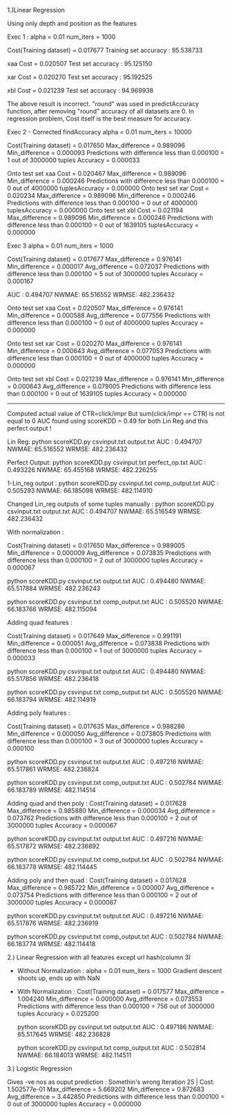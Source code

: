 1.)Linear Regression

Using only depth and position as the features

Exec 1 :
alpha = 0.01
num_iters = 1000

Cost(Training dataset) = 0.017677 
Training set accuracy : 95.538733

xaa
Cost = 0.020507 
Test set accuracy : 95.125150

xar
Cost = 0.020270 
Test set accuracy : 95.192525

xbl
Cost = 0.021239 
Test set accuracy : 94.969938 

The above result is incorrect. "round" was used in predictAccuracy function, after removing "round" accuracy of all datasets are 0. 
In regression problem, Cost itself is the best measure for accuracy.

Exec 2 - Corrected findAccuracy
alpha = 0.01
num_iters = 10000

Cost(Training dataset) = 0.017650 
Max_difference = 0.989096
Min_difference = 0.000093
Predictions with difference less than 0.000100 = 1 out of 3000000 tuples
Accuracy = 0.000033

Onto test set xaa
Cost = 0.020467 
Max_difference = 0.989096
Min_difference = 0.000246
Predictions with difference less than 0.000100 = 0
 out of 4000000 tuplesAccuracy = 0.000000
Onto test set xar
Cost = 0.020234 
Max_difference = 0.989096
Min_difference = 0.000246
Predictions with difference less than 0.000100 = 0
 out of 4000000 tuplesAccuracy = 0.000000
Onto test set xbl
Cost = 0.021194 
Max_difference = 0.989096
Min_difference = 0.000246
Predictions with difference less than 0.000100 = 0
 out of 1639105 tuplesAccuracy = 0.000000


Exec 3
alpha = 0.01
num_iters = 1000

Cost(Training dataset) = 0.017677 
Max_difference = 0.976141
Min_difference = 0.000017
Avg_difference = 0.072037
Predictions with difference less than 0.000100 = 5 out of 3000000 tuples
Accuracy = 0.000167

AUC  : 0.494707
NWMAE: 65.516552
WRMSE: 482.236432

Onto test set xaa
Cost = 0.020507 
Max_difference = 0.976141
Min_difference = 0.000588
Avg_difference = 0.077556
Predictions with difference less than 0.000100 = 0 out of 4000000 tuples
Accuracy = 0.000000

Onto test set xar
Cost = 0.020270 
Max_difference = 0.976141
Min_difference = 0.000643
Avg_difference = 0.077053
Predictions with difference less than 0.000100 = 0 out of 4000000 tuples
Accuracy = 0.000000

Onto test set xbl
Cost = 0.021239 
Max_difference = 0.976141
Min_difference = 0.000643
Avg_difference = 0.079005
Predictions with difference less than 0.000100 = 0 out of 1639105 tuples
Accuracy = 0.000000




***************************************************************************

Computed actual value of CTR=click/impr
But sum(click/impr == CTR) is not equal to 0
AUC found using scoreKDD = 0.49 for both Lin Reg and this perfect output !

Lin Reg:
python scoreKDD.py csvinput.txt output.txt 
AUC  : 0.494707
NWMAE: 65.516552
WRMSE: 482.236432

Perfect Output:
python scoreKDD.py csvinput.txt perfect_op.txt 
AUC  : 0.493226
NWMAE: 65.455168
WRMSE: 482.226255

1-Lin_reg output :
python scoreKDD.py csvinput.txt comp_output.txt 
AUC  : 0.505293
NWMAE: 66.185098
WRMSE: 482.114910

Changed Lin_reg outputs of some tuples manually :
python scoreKDD.py csvinput.txt output.txt 
AUC  : 0.494707
NWMAE: 65.516549
WRMSE: 482.236432

With normalization :

Cost(Training dataset) = 0.017650 
Max_difference = 0.989005
Min_difference = 0.000009
Avg_difference = 0.073835
Predictions with difference less than 0.000100 = 2 out of 3000000 tuples
Accuracy = 0.000067

python scoreKDD.py csvinput.txt output.txt 
AUC  : 0.494480
NWMAE: 65.517884
WRMSE: 482.236243

python scoreKDD.py csvinput.txt comp_output.txt 
AUC  : 0.505520
NWMAE: 66.183766
WRMSE: 482.115094

Adding quad features :

Cost(Training dataset) = 0.017649 
Max_difference = 0.991191
Min_difference = 0.000051
Avg_difference = 0.073838
Predictions with difference less than 0.000100 = 1 out of 3000000 tuples
Accuracy = 0.000033

python scoreKDD.py csvinput.txt output.txt 
AUC  : 0.494480
NWMAE: 65.517856
WRMSE: 482.236418

python scoreKDD.py csvinput.txt comp_output.txt 
AUC  : 0.505520
NWMAE: 66.183794
WRMSE: 482.114919

Adding poly features :

Cost(Training dataset) = 0.017635 
Max_difference = 0.988286
Min_difference = 0.000050
Avg_difference = 0.073805
Predictions with difference less than 0.000100 = 3 out of 3000000 tuples
Accuracy = 0.000100

python scoreKDD.py csvinput.txt output.txt 
AUC  : 0.497216
NWMAE: 65.517861
WRMSE: 482.236824

python scoreKDD.py csvinput.txt comp_output.txt 
AUC  : 0.502784
NWMAE: 66.183789
WRMSE: 482.114514

Adding quad and then poly :
Cost(Training dataset) = 0.017628 
Max_difference = 0.985880
Min_difference = 0.000034
Avg_difference = 0.073762
Predictions with difference less than 0.000100 = 2 out of 3000000 tuples
Accuracy = 0.000067

python scoreKDD.py csvinput.txt output.txt 
AUC  : 0.497216
NWMAE: 65.517872
WRMSE: 482.236892

python scoreKDD.py csvinput.txt comp_output.txt 
AUC  : 0.502784
NWMAE: 66.183778
WRMSE: 482.114445

Adding poly and then quad :
Cost(Training dataset) = 0.017628 
Max_difference = 0.985722
Min_difference = 0.000007
Avg_difference = 0.073754
Predictions with difference less than 0.000100 = 2 out of 3000000 tuples
Accuracy = 0.000067

python scoreKDD.py csvinput.txt output.txt 
AUC  : 0.497216
NWMAE: 65.517876
WRMSE: 482.236919

python scoreKDD.py csvinput.txt comp_output.txt 
AUC  : 0.502784
NWMAE: 66.183774
WRMSE: 482.114418


2.) Linear Regression with all features except url hash(column 3)

- Without Normalization :
	alpha = 0.01
	num_iters = 1000
	Gradient descent shoots up, ends up with NaN

- With Normalization :
	Cost(Training dataset) = 0.017577 
	Max_difference = 1.004240
	Min_difference = 0.000000
	Avg_difference = 0.073553
	Predictions with difference less than 0.000100 = 756 out of 3000000 tuples
	Accuracy = 0.025200

	python scoreKDD.py csvinput.txt output.txt 
	AUC  : 0.497186
	NWMAE: 65.517645
	WRMSE: 482.236828

	python scoreKDD.py csvinput.txt comp_output.txt 
	AUC  : 0.502814
	NWMAE: 66.184013
	WRMSE: 482.114511


3.) Logistic Regression

Gives -ve nos as ouput prediction : Somethin's wrong
Iteration    25 | Cost: 1.502577e-01
Max_difference = 5.669202
Min_difference = 0.872683
Avg_difference = 3.442850
Predictions with difference less than 0.000100 = 0 out of 3000000 tuples
Accuracy = 0.000000

